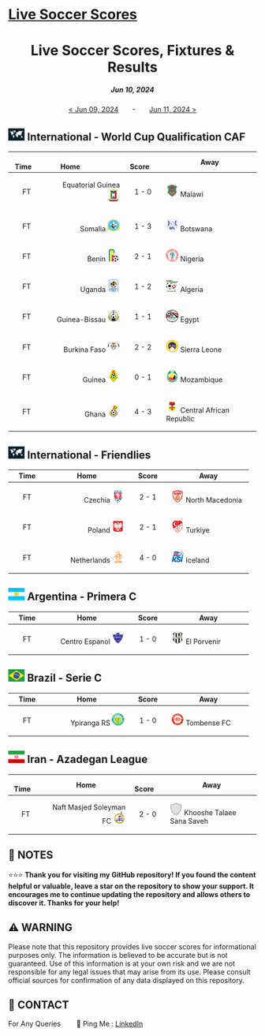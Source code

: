 [Live Soccer Scores](https://github.com/ErcinDedeoglu/LiveSoccerScores)
==========

<h1 align="center">Live Soccer Scores, Fixtures & Results</h1>
<h5 align="center">Jun 10, 2024</h5>

<div align="center">

[&lt; Jun 09, 2024](</archive/2024/06/2024-06-09.md>)&emsp;&emsp;-&emsp;&emsp;[Jun 11, 2024 &gt;](</archive/2024/06/2024-06-11.md>)

</div>

## <img src="/static/logos/International-World Cup Qualification CAF.png" height="25px"> International - World Cup Qualification CAF

<div align="center">

&emsp;Time&emsp; | &emsp;&emsp;&emsp;&emsp;Home&emsp;&emsp;&emsp;&emsp; | &emsp;Score&emsp; | &emsp;&emsp;&emsp;&emsp;Away&emsp;&emsp;&emsp;&emsp; |
| ------------ | ------------ | ------------ | ------------ |
| <p align="center">FT</p> | <p align="right">Equatorial Guinea <img src="/static/logos/Equatorial Guinea.png" height="25px"></p> | <p align="center">1 - 0</p> | <p align="left"><img src="/static/logos/Malawi.png" height="25px"> Malawi</p> |
| <p align="center">FT</p> | <p align="right">Somalia <img src="/static/logos/Somalia.png" height="25px"></p> | <p align="center">1 - 3</p> | <p align="left"><img src="/static/logos/Botswana.png" height="25px"> Botswana</p> |
| <p align="center">FT</p> | <p align="right">Benin <img src="/static/logos/Benin.png" height="25px"></p> | <p align="center">2 - 1</p> | <p align="left"><img src="/static/logos/Nigeria.png" height="25px"> Nigeria</p> |
| <p align="center">FT</p> | <p align="right">Uganda <img src="/static/logos/Uganda.png" height="25px"></p> | <p align="center">1 - 2</p> | <p align="left"><img src="/static/logos/Algeria.png" height="25px"> Algeria</p> |
| <p align="center">FT</p> | <p align="right">Guinea-Bissau <img src="/static/logos/Guinea-Bissau.png" height="25px"></p> | <p align="center">1 - 1</p> | <p align="left"><img src="/static/logos/Egypt.png" height="25px"> Egypt</p> |
| <p align="center">FT</p> | <p align="right">Burkina Faso <img src="/static/logos/Burkina Faso.png" height="25px"></p> | <p align="center">2 - 2</p> | <p align="left"><img src="/static/logos/Sierra Leone.png" height="25px"> Sierra Leone</p> |
| <p align="center">FT</p> | <p align="right">Guinea <img src="/static/logos/Guinea.png" height="25px"></p> | <p align="center">0 - 1</p> | <p align="left"><img src="/static/logos/Mozambique.png" height="25px"> Mozambique</p> |
| <p align="center">FT</p> | <p align="right">Ghana <img src="/static/logos/Ghana.png" height="25px"></p> | <p align="center">4 - 3</p> | <p align="left"><img src="/static/logos/Central African Republic.png" height="25px"> Central African Republic</p> |
</div>


## <img src="/static/logos/International-Friendlies.png" height="25px"> International - Friendlies

<div align="center">

&emsp;Time&emsp; | &emsp;&emsp;&emsp;&emsp;Home&emsp;&emsp;&emsp;&emsp; | &emsp;Score&emsp; | &emsp;&emsp;&emsp;&emsp;Away&emsp;&emsp;&emsp;&emsp; |
| ------------ | ------------ | ------------ | ------------ |
| <p align="center">FT</p> | <p align="right">Czechia <img src="/static/logos/Czechia.png" height="25px"></p> | <p align="center">2 - 1</p> | <p align="left"><img src="/static/logos/North Macedonia.png" height="25px"> North Macedonia</p> |
| <p align="center">FT</p> | <p align="right">Poland <img src="/static/logos/Poland.png" height="25px"></p> | <p align="center">2 - 1</p> | <p align="left"><img src="/static/logos/Turkiye.png" height="25px"> Turkiye</p> |
| <p align="center">FT</p> | <p align="right">Netherlands <img src="/static/logos/Netherlands.png" height="25px"></p> | <p align="center">4 - 0</p> | <p align="left"><img src="/static/logos/Iceland.png" height="25px"> Iceland</p> |
</div>


## <img src="/static/logos/Argentina-Primera C.png" height="25px"> Argentina - Primera C

<div align="center">

&emsp;Time&emsp; | &emsp;&emsp;&emsp;&emsp;Home&emsp;&emsp;&emsp;&emsp; | &emsp;Score&emsp; | &emsp;&emsp;&emsp;&emsp;Away&emsp;&emsp;&emsp;&emsp; |
| ------------ | ------------ | ------------ | ------------ |
| <p align="center">FT</p> | <p align="right">Centro Espanol <img src="/static/logos/Centro Espanol.png" height="25px"></p> | <p align="center">1 - 0</p> | <p align="left"><img src="/static/logos/El Porvenir.png" height="25px"> El Porvenir</p> |
</div>


## <img src="/static/logos/Brazil-Serie C.png" height="25px"> Brazil - Serie C

<div align="center">

&emsp;Time&emsp; | &emsp;&emsp;&emsp;&emsp;Home&emsp;&emsp;&emsp;&emsp; | &emsp;Score&emsp; | &emsp;&emsp;&emsp;&emsp;Away&emsp;&emsp;&emsp;&emsp; |
| ------------ | ------------ | ------------ | ------------ |
| <p align="center">FT</p> | <p align="right">Ypiranga RS <img src="/static/logos/Ypiranga RS.png" height="25px"></p> | <p align="center">1 - 0</p> | <p align="left"><img src="/static/logos/Tombense FC.png" height="25px"> Tombense FC</p> |
</div>


## <img src="/static/logos/Iran-Azadegan League.png" height="25px"> Iran - Azadegan League

<div align="center">

&emsp;Time&emsp; | &emsp;&emsp;&emsp;&emsp;Home&emsp;&emsp;&emsp;&emsp; | &emsp;Score&emsp; | &emsp;&emsp;&emsp;&emsp;Away&emsp;&emsp;&emsp;&emsp; |
| ------------ | ------------ | ------------ | ------------ |
| <p align="center">FT</p> | <p align="right">Naft Masjed Soleyman FC <img src="/static/logos/Naft Masjed Soleyman FC.png" height="25px"></p> | <p align="center">2 - 0</p> | <p align="left"><img src="/static/logos/Khooshe Talaee Sana Saveh.png" height="25px"> Khooshe Talaee Sana Saveh</p> |
</div>





## 📝 NOTES

⭐⭐⭐ **Thank you for visiting my GitHub repository! If you found the content helpful or valuable, leave a star on the repository to show your support. It encourages me to continue updating the repository and allows others to discover it. Thanks for your help!**


## ⚠️ WARNING

Please note that this repository provides live soccer scores for informational purposes only. The information is believed to be accurate but is not guaranteed. Use of this information is at your own risk and we are not responsible for any legal issues that may arise from its use. Please consult official sources for confirmation of any data displayed on this repository.


## 📨 CONTACT

For Any Queries
&emsp;&emsp;🏓 Ping Me : [LinkedIn](https://www.linkedin.com/in/ercindedeoglu/)
